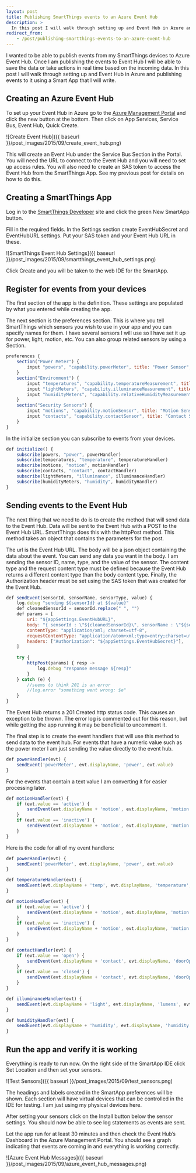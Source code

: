 ```yaml
---
layout: post
title: Publishing SmartThings events to an Azure Event Hub
description: >
  In this post I will walk through setting up and Event Hub in Azure and publishing events to it using a Smart App that I will write
redirect_from:
    - /post/publishing-smartthings-events-to-an-azure-event-hub
---
```


I wanted to be able to publish events from my SmartThings devices to Azure Event Hub. Once I am publishing the events to Event Hub I will be able to save the data or take actions in real time based on the incoming data. In this post I will walk through setting up and Event Hub in Azure and publishing events to it using a Smart App that I will write. 

## Creating an Azure Event Hub

To set up your Event Hub in Azure go to the [Azure Management Portal](https://portal.azure.com) and click the new button at the bottom. Then click on App Services, Service Bus, Event Hub, Quick Create.

![Create Event Hub]({{ baseurl }}/post_images/2015/09/create_event_hub.png)

This will create an Event Hub under the Service Bus Section in the Portal. You will need the URL to connect to the Event Hub and you will need to set up access rules. You will also need to create an SAS token to access the Event Hub from the SmartThings App. See my previous post for details on how to do this.

## Creating a SmartThings App

Log in to the [SmartThings Developer](https://graph.api.smartthings.com/ide/apps) site and click the green New SmartApp button.

Fill in the required fields. In the Settings section create EventHubSecret and EventHubURL settings. Put your SAS token and your Event Hub URL in these.

![SmartThings Event Hub Settings]({{ baseurl }}/post_images/2015/09/smartthings_event_hub_settings.png)

Click Create and you will be taken to the web IDE for the SmartApp.

## Register for events from your devices

The first section of the app is the definition. These settings are populated by what you entered while creating the app.

The next section is the preferences section. This is where you tell SmartThings which sensors you wish to use in your app and you can specify names for them. I have several sensors I will use so I have set it up for power, light, motion, etc. You can also group related sensors by using a Section.

```js
preferences {
    section("Power Meter") {
        input "powers", "capability.powerMeter", title: "Power Sensor", multiple: true
    }
    section("Environment") {
        input "temperatures", "capability.temperatureMeasurement", title: "Temperature Sensors", multiple: true
        input "lightMeters", "capability.illuminanceMeasurement", title: "Light Sensors", multiple: true
        input "humidityMeters", "capability.relativeHumidityMeasurement", title: "Humidity Sensors", multiple: true
    }
    section("Security Sensors") {
        input "motions", "capability.motionSensor", title: "Motion Sensors", multiple: true
        input "contacts", "capability.contactSensor", title: "Contact Sensors", multiple: true
    }
}
```

In the initialize section you can subscribe to events from your devices.

```js
def initialize() {
    subscribe(powers, "power", powerHandler)
    subscribe(temperatures, "temperature", temperatureHandler)
    subscribe(motions, "motion", motionHandler)
    subscribe(contacts, "contact", contactHandler)
    subscribe(lightMeters, "illuminance", illuminanceHandler)
    subscribe(humidityMeters, "humidity", humidityHandler)
}
```

## Sending events to the Event Hub

The next thing that we need to do is to create the method that will send data to the Event Hub. Data will be sent to the Event Hub with a POST to the Event Hub URL. SmartThings does this with the httpPost method. This method takes an object that contains the parameters for the post.

The url is the Event Hub URL. The body will be a json object containing the data about the event. You can send any data you want in the body. I am sending the sensor ID, name, type, and the value of the sensor. The content type and the request content type must be defined because the Event Hub returns a different content type than the body content type. Finally, the Authorization header must be set using the SAS token that was created for the Event Hub.

```js
def sendEvent(sensorId, sensorName, sensorType, value) {
    log.debug "sending ${sensorId} at ${value}"
    def cleanedSensorId = sensorId.replace(" ", "")
    def params = [
        uri: "${appSettings.EventHubURL}",
        body: "{ sensorId : \"${cleanedSensorId}\", sensorName : \"${sensorName}\", sensorType : \"${sensorType}\", value : \"${value}\" }",
        contentType: "application/xml; charset=utf-8",
        requestContentType: "application/atom+xml;type=entry;charset=utf-8",
        headers: ["Authorization": "${appSettings.EventHubSecret}"],
    ]
    
    try {
        httpPost(params) { resp -> 
            log.debug "response message ${resp}"
        }
    } catch (e) {
        //seems to think 201 is an error
        //log.error "something went wrong: $e"
    }
}
```

The Event Hub returns a 201 Created http status code. This causes an exception to be thrown. The error log is commented out for this reason, but while getting the app running it may be beneficial to uncomment it.

The final step is to create the event handlers that will use this method to send data to the event hub. For events that have a numeric value such as the power meter I am just sending the value directly to the event hub.

```js
def powerHandler(evt) {
    sendEvent('powerMeter', evt.displayName, 'power', evt.value)
}
```

For the events that contain a text value I am converting it for easier processing later.

```js
def motionHandler(evt) {
    if (evt.value == 'active') {
        sendEvent(evt.displayName + 'motion', evt.displayName, 'motion', 'motion detected')
    }
    if (evt.value == 'inactive') {
        sendEvent(evt.displayName + 'motion', evt.displayName, 'motion', 'no motion detected')
    }
}
```

Here is the code for all of my event handlers:

```js
def powerHandler(evt) {
    sendEvent('powerMeter', evt.displayName, 'power', evt.value)
}

def temperatureHandler(evt) {    
    sendEvent(evt.displayName + 'temp', evt.displayName, 'temperature', evt.value)
}

def motionHandler(evt) {
    if (evt.value == 'active') {
        sendEvent(evt.displayName + 'motion', evt.displayName, 'motion', 'motion detected')
    }
    if (evt.value == 'inactive') {
        sendEvent(evt.displayName + 'motion', evt.displayName, 'motion', 'no motion detected')
    }
}

def contactHandler(evt) {
    if (evt.value == 'open') {
        sendEvent(evt.displayName + 'contact', evt.displayName, 'doorOpen', 'open')
    }
    if (evt.value == 'closed') {
        sendEvent(evt.displayName + 'contact', evt.displayName, 'doorOpen', 'open')
    }
}

def illuminanceHandler(evt) {
    sendEvent(evt.displayName + 'light', evt.displayName, 'lumens', evt.value)
}

def humidityHandler(evt) {
    sendEvent(evt.displayName + 'humidity', evt.displayName, 'humidity', evt.value)
}
```

## Run the app and verify it is working
Everything is ready to run now. On the right side of the SmartApp IDE click Set Location and then set your sensors.

![Test Sensors]({{ baseurl }}/post_images/2015/09/test_sensors.png)

The headings and labels created in the SmartApp preferences will be shown. Each section will have virtual devices that can be controlled in the IDE for testing. I am just using my physical devices here.

After setting your sensors click on the Install button below the sensor settings. You should now be able to see log statements as events are sent.

Let the app run for at least 30 minutes and then check the Event Hub’s Dashboard in the Azure Management Portal. You should see a graph indicating that events are coming in and everything is working correctly.

![Azure Event Hub Messages]({{ baseurl }}/post_images/2015/09/azure_event_hub_messages.png)